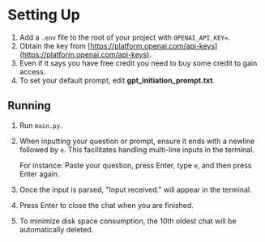 # Setting Up

1. Add a `.env` file to the root of your project with `OPENAI_API_KEY=`.
2. Obtain the key from [https://platform.openai.com/api-keys](https://platform.openai.com/api-keys).
3. Even if it says you have free credit you need to buy some credit to gain access.
4. To set your default prompt, edit **gpt_initiation_prompt.txt**.

## Running

1. Run `main.py`.
2. When inputting your question or prompt, ensure it ends with a newline followed by `e`. This facilitates handling multi-line inputs in the terminal.

   For instance: Paste your question, press Enter, type `e`, and then press Enter again.

3. Once the input is parsed, "Input received." will appear in the terminal.
4. Press Enter to close the chat when you are finished.
5. To minimize disk space consumption, the 10th oldest chat will be automatically deleted.
